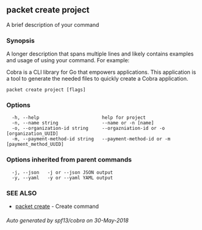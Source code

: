 ## packet create project

A brief description of your command

### Synopsis

A longer description that spans multiple lines and likely contains examples
and usage of using your command. For example:

Cobra is a CLI library for Go that empowers applications.
This application is a tool to generate the needed files
to quickly create a Cobra application.

```
packet create project [flags]
```

### Options

```
  -h, --help                       help for project
  -n, --name string                --name or -n [name]
  -o, --organization-id string     --orgazniation-id or -o [organization_UUID]
  -m, --payment-method-id string   --payment-method-id or -m [payment_method_UUID]
```

### Options inherited from parent commands

```
  -j, --json   -j or --json JSON output
  -y, --yaml   -y or --yaml YAML output
```

### SEE ALSO

* [packet create](packet_create.md)	 - Create command

###### Auto generated by spf13/cobra on 30-May-2018
